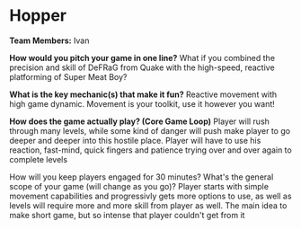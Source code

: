 # Hopper  

**Team Members:** Ivan 

**How would you pitch your game in one line?**
What if you combined the precision and skill of DeFRaG from Quake with the high-speed, reactive platforming of Super Meat Boy?

**What is the key mechanic(s) that make it fun?**
Reactive movement with high game dynamic. Movement is your toolkit, use it however you want!

**How does the game actually play? (Core Game Loop)**
Player will rush through many levels, while some kind of danger will push make player to go deeper and deeper into this hostile place. Player will have to use his reaction, fast-mind, quick fingers and patience trying over and over again to complete levels

How will you keep players engaged for 30 minutes? What's the general scope of your game (will change as you go)?
Player starts with simple movement capabilities and progressivly gets more options to use, as well as levels will require more and more skill from player as well. The main idea to make short game, but so intense that player couldn't get from it
